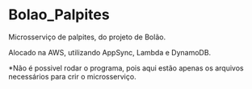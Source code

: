 # Bolao_Palpites

Microsserviço de palpites, do projeto de Bolão.

Alocado na AWS, utilizando AppSync, Lambda e DynamoDB.

*Não é possivel rodar o programa, pois aqui estão apenas os arquivos necessários para crir o microsserviço.
